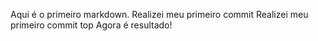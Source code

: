 Aqui é o primeiro markdown.
Realizei meu primeiro commit
Realizei meu primeiro commit top
Agora é resultado!